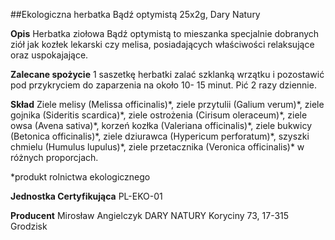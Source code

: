 ##Ekologiczna herbatka Bądź optymistą 25x2g, Dary Natury

**Opis** Herbatka ziołowa Bądź optymistą to mieszanka specjalnie dobranych ziół jak kozłek lekarski czy melisa, posiadających właściwości relaksujące oraz uspokajające.

**Zalecane spożycie** 1 saszetkę herbatki zalać szklanką wrzątku i pozostawić pod przykryciem do zaparzenia na około 10- 15 minut. Pić 2 razy dziennie.

**Skład** Ziele melisy (Melissa officinalis)\*, ziele przytulii (Galium verum)\*, ziele gojnika (Sideritis scardica)\*, ziele ostrożenia (Cirisum oleraceum)\*, ziele owsa (Avena sativa)\*, korzeń kozłka (Valeriana officinalis)\*, ziele bukwicy (Betonica officinalis)\*, ziele dziurawca (Hypericum perforatum)\*, szyszki chmielu (Humulus lupulus)\*, ziele przetacznika (Veronica officinalis)\* w różnych proporcjach.

\*produkt rolnictwa ekologicznego

**Jednostka Certyfikująca** PL-EKO-01

**Producent** Mirosław Angielczyk DARY NATURY
Koryciny 73, 17-315 Grodzisk
